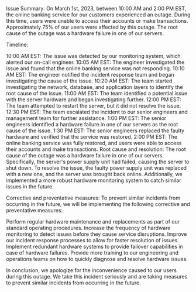 Issue Summary:
On March 1st, 2023, between 10:00 AM and 2:00 PM EST, the online banking service for our customers experienced an outage. During this time, users were unable to access their accounts or make transactions. Approximately 75% of our users were affected by this outage. The root cause of the outage was a hardware failure in one of our servers.

Timeline:

10:00 AM EST: The issue was detected by our monitoring system, which alerted our on-call engineer.
10:05 AM EST: The engineer investigated the issue and found that the online banking service was not responding.
10:10 AM EST: The engineer notified the incident response team and began investigating the cause of the issue.
10:20 AM EST: The team started investigating the network, database, and application layers to identify the root cause of the issue.
11:00 AM EST: The team identified a potential issue with the server hardware and began investigating further.
12:00 PM EST: The team attempted to restart the server, but it did not resolve the issue.
12:30 PM EST: The team escalated the incident to our senior engineers and management team for further assistance.
1:00 PM EST: The senior engineers identified a hardware failure in one of our servers as the root cause of the issue.
1:30 PM EST: The senior engineers replaced the faulty hardware and verified that the service was restored.
2:00 PM EST: The online banking service was fully restored, and users were able to access their accounts and make transactions.
Root cause and resolution:
The root cause of the outage was a hardware failure in one of our servers. Specifically, the server's power supply unit had failed, causing the server to shut down. To resolve the issue, the faulty power supply unit was replaced with a new one, and the server was brought back online. Additionally, we implemented a more robust hardware monitoring system to catch similar issues in the future.

Corrective and preventative measures:
To prevent similar incidents from occurring in the future, we will be implementing the following corrective and preventative measures:

Perform regular hardware maintenance and replacements as part of our standard operating procedures.
Increase the frequency of hardware monitoring to detect issues before they cause service disruptions.
Improve our incident response processes to allow for faster resolution of issues.
Implement redundant hardware systems to provide failover capabilities in case of hardware failures.
Provide more training to our engineering and operations teams on how to quickly diagnose and resolve hardware issues.

In conclusion, we apologize for the inconvenience caused to our users during this outage. We take this incident seriously and are taking measures to prevent similar incidents from occurring in the future.
